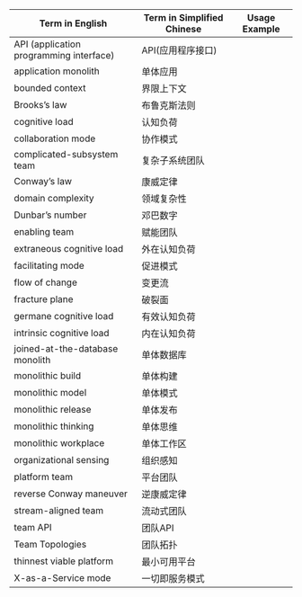 | Term in English | Term in Simplified Chinese | Usage Example |
| --------------- | --------------- | ------------- |
| API (application programming interface) | API(应用程序接口) ||
| application monolith | 单体应用 ||
| bounded context | 界限上下文||
| Brooks’s law | 布鲁克斯法则||
| cognitive load | 认知负荷 ||
| collaboration mode |协作模式 ||
| complicated-subsystem team | 复杂子系统团队||
| Conway’s law | 康威定律||
| domain complexity | 领域复杂性||
| Dunbar’s number | 邓巴数字||
| enabling team | 赋能团队||
| extraneous cognitive load |外在认知负荷 ||
| facilitating mode | 促进模式||
| flow of change | 变更流||
| fracture plane | 破裂面||
| germane cognitive load |有效认知负荷 ||
| intrinsic cognitive load |内在认知负荷 ||
| joined-at-the-database monolith | 单体数据库||
| monolithic build | 单体构建||
| monolithic model | 单体模式||
| monolithic release | 单体发布||
| monolithic thinking | 单体思维||
| monolithic workplace | 单体工作区||
| organizational sensing | 组织感知||
| platform team | 平台团队||
| reverse Conway maneuver | 逆康威定律||
| stream-aligned team | 流动式团队||
| team API | 团队API ||
| Team Topologies | 团队拓扑||
| thinnest viable platform | 最小可用平台||
| X-as-a-Service mode | 一切即服务模式||
